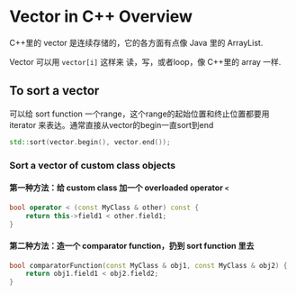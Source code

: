 # Vector in C++ Overview
C++里的 vector 是连续存储的，它的各方面有点像 Java 里的 ArrayList.

Vector 可以用 `vector[i]` 这样来 读，写，或者loop，像 C++里的 array 一样.

## To sort a vector
可以给 sort function 一个range，这个range的起始位置和终止位置都要用 iterator 来表达。通常直接从vector的begin一直sort到end
```cpp
std::sort(vector.begin(), vector.end());
```

### Sort a vector of custom class objects
#### 第一种方法：给 custom class 加一个 overloaded operator `<`
```cpp
bool operator < (const MyClass & other) const {
    return this->field1 < other.field1;
}
```

#### 第二种方法：造一个 comparator function，扔到 sort function 里去
```cpp
bool comparatorFunction(const MyClass & obj1, const MyClass & obj2) {
    return obj1.field1 < obj2.field2;
}
```
